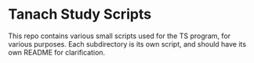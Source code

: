 # Tanach Study Scripts

This repo contains various small scripts used for the TS program, for various purposes. Each subdirectory is its own script, and should have its own README for clarification.
